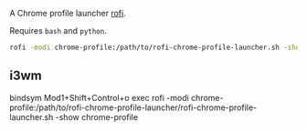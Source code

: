 A Chrome profile launcher [rofi](https://github.com/DaveDavenport/rofi).


Requires `bash` and `python`.

```sh
rofi -modi chrome-profile:/path/to/rofi-chrome-profile-launcher.sh -show chrome-profile
```

## i3wm

bindsym Mod1+Shift+Control+o exec rofi -modi chrome-profile:/path/to/rofi-chrome-profile-launcher/rofi-chrome-profile-launcher.sh -show chrome-profile
